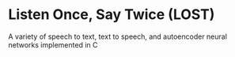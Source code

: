 # Listen Once, Say Twice (LOST)
A variety of speech to text, text to speech, and autoencoder neural networks implemented in C
